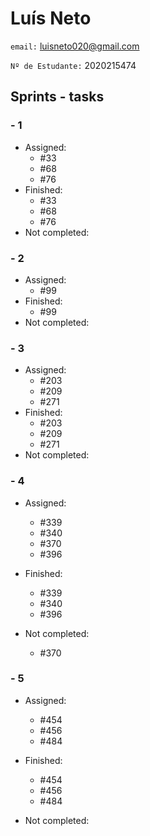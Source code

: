 # Luís Neto

`email:` luisneto020@gmail.com


`Nº de Estudante:` 2020215474

## Sprints - tasks

### - 1

* Assigned:
  - #33
  - #68
  - #76
* Finished:
  - #33
  - #68
  - #76
* Not completed:

### - 2

* Assigned:
  - #99
* Finished:
  - #99
* Not completed:

### - 3

* Assigned:
  - #203
  - #209
  - #271
* Finished:
  - #203
  - #209
  - #271
* Not completed:

### - 4

* Assigned:
  - #339
  - #340
  - #370
  - #396

* Finished:
  - #339
  - #340
  - #396

* Not completed:
  - #370

### - 5

* Assigned:
  - #454
  - #456
  - #484

* Finished:
  - #454
  - #456
  - #484

* Not completed: